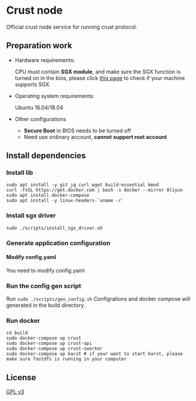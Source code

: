 # Crust node
Official crust node service for running crust protocol.

## Preparation work
- Hardware requirements: 

  CPU must contain **SGX module**, and make sure the SGX function is turned on in the bios, please click [this page](https://github.com/crustio/crust/wiki/Check-TEE-supportive) to check if your machine supports SGX

- Operating system requirements:

  Ubuntu 16.04/18.04
  
- Other configurations

  - **Secure Boot** in BIOS needs to be turned off
  - Need use ordinary account, **cannot support root account**

## Install dependencies

### Install lib
```shell
sudo apt install -y git jq curl wget build-essential kmod
curl -fsSL https://get.docker.com | bash -s docker --mirror Aliyun
sudo apt install docker-compose
sudo apt install -y linux-headers-`uname -r`
```

### Install sgx driver
```shell
sudo ./scripts/install_sgx_driver.sh
```

### Generate application configuration

#### Modify config.yaml
You need to modify config.yaml

### Run the config gen script
Run ```sudo ./scripts/gen_config.sh``` Configrations and docker compose will generated in the build directory.

### Run docker

```shell
cd build
sudo docker-compose up crust
sudo docker-compose up crust-api
sudo docker-compose up crust-sworker
sudo docker-compose up karst # if your want to start karst, please make sure fastdfs is running in your computer
```

## License

[GPL v3](LICENSE)
